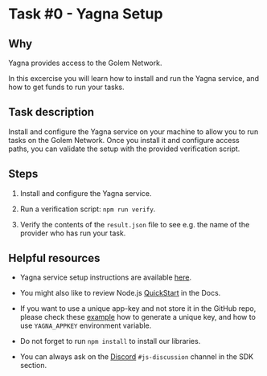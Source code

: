 # Task #0 - Yagna Setup

## Why

Yagna provides access to the Golem Network.

In this excercise you will learn how to install and run the Yagna service, and how to get funds to run your tasks.

## Task description

Install and configure the Yagna service on your machine to allow you to run tasks on the Golem Network. Once you install it and configure access paths, you can validate the setup with the provided verification script.

## Steps

1. Install and configure the Yagna service.

2. Run a verification script: `npm run verify`.

3. Verify the contents of the `result.json` file to see e.g. the name of the provider who has run your task.

## Helpful resources

- Yagna service setup instructions are available [here](https://docs.golem.network/docs/creators/javascript/examples/tools/yagna-installation-for-requestors).

- You might also like to review Node.js [QuickStart](https://docs.golem.network/creators/javascript/quickstars/quickstart) in the Docs.

- If you want to use a unique app-key and not store it in the GitHub repo, please check these [example](https://docs.golem.network/creators/javascript/examples/using-app-keys) how to generate a unique key, and how to use `YAGNA_APPKEY` environment variable.

- Do not forget to run `npm install` to install our libraries.

- You can always ask on the [Discord](https://chat.golem.network/) `#js-discussion` channel in the SDK section.
